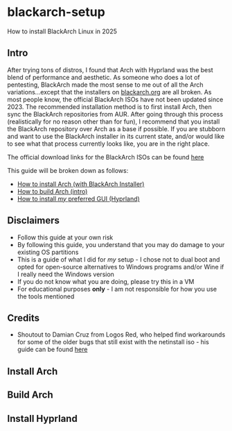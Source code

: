 # blackarch-setup

How to install BlackArch Linux in 2025

## Intro

After trying tons of distros, I found that Arch with Hyprland was the best blend of performance and aesthetic. As someone who does a lot of pentesting, BlackArch made the most sense to me out of all the Arch variations...except that the installers on [blackarch.org](blackarch.org) are all broken. As most people know, the official BlackArch ISOs have not been updated since 2023. The recommended installation method is to first install Arch, then sync the BlackArch repositories from AUR. After going through this process (realistically for no reason other than for fun), I recommend that you install the BlackArch repository over Arch as a base if possible. If you are stubborn and want to use the BlackArch installer in its current state, and/or would like to see what that process currently looks like, you are in the right place.

The official download links for the BlackArch ISOs can be found [here](https://blackarch.org/downloads.html)

This guide will be broken down as follows:

- [How to install Arch (with BlackArch Installer)](#install-arch)
- [How to build Arch (intro)](#build-arch)
- [How to install *my* preferred GUI (Hyprland)](#install-hyprland)

## Disclaimers

- Follow this guide at your own risk
- By following this guide, you understand that you may do damage to your existing OS partitions 
- This is a guide of what I did for *my* setup - I chose not to dual boot and opted for open-source alternatives to Windows programs and/or Wine if I really need the Windows version
- If you do not know what you are doing, please try this in a VM
- For educational purposes **only** - I am not responsible for how you use the tools mentioned

## Credits

- Shoutout to Damian Cruz from Logos Red, who helped find workarounds for some of the older bugs that still exist with the netinstall iso - his guide can be found [here](https://logos-red.com/blog/how-to-install-blackarch-a-step-by-step-guide/)

## Install Arch

## Build Arch

## Install Hyprland